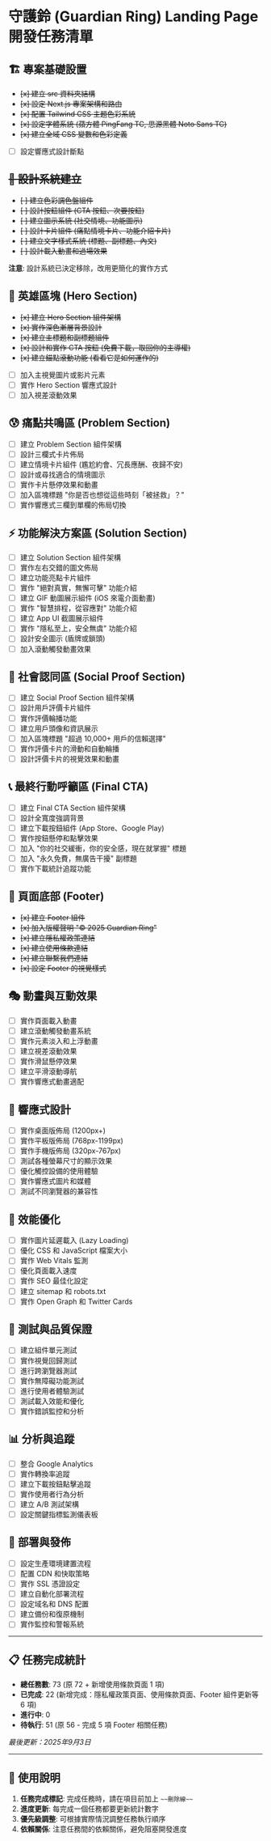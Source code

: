<!--
檔案名稱：todo.md
建立日期：2025-09-03
描述：守護鈴 (Guardian Ring) Landing Page 開發任務清單
功能：將專案需求拆解為可執行的子功能任務，方便追蹤開發進度
版本：1.0
作者：Guardian Ring 開發團隊
更新紀錄：
  - 2025-09-03: 初版建立，包含完整的開發任務分解
注意事項：
  - 完成任務時請在項目前加上 ~~刪除線~~
  - 每個任務完成後需更新此文件
  - 任務順序建議按重要性和依賴關係執行
  - 可根據實際開發情況調整任務優先級
-->

# 守護鈴 (Guardian Ring) Landing Page 開發任務清單

## 🏗️ 專案基礎設置

- ~~[x] 建立 src 資料夾結構~~
- ~~[x] 設定 Next.js 專案架構和路由~~
- ~~[x] 配置 Tailwind CSS 主題色彩系統~~
- ~~[x] 設定字體系統 (蘋方體 PingFang TC, 思源黑體 Noto Sans TC)~~
- ~~[x] 建立全域 CSS 變數和色彩定義~~
- [ ] 設定響應式設計斷點

## ~~🎨 設計系統建立~~

- ~~[ ] 建立色彩調色盤組件~~
- ~~[ ] 設計按鈕組件 (CTA 按鈕、次要按鈕)~~
- ~~[ ] 建立圖示系統 (社交情境、功能圖示)~~
- ~~[ ] 設計卡片組件 (痛點情境卡片、功能介紹卡片)~~
- ~~[ ] 建立文字樣式系統 (標題、副標題、內文)~~
- ~~[ ] 設計載入動畫和過場效果~~

**注意**: 設計系統已決定移除，改用更簡化的實作方式

## 📱 英雄區塊 (Hero Section)

- ~~[x] 建立 Hero Section 組件架構~~
- ~~[x] 實作深色漸層背景設計~~
- ~~[x] 建立主標題和副標題組件~~
- ~~[x] 設計和實作 CTA 按鈕 (免費下載，取回你的主導權)~~
- ~~[x] 建立錨點滾動功能 (看看它是如何運作的)~~
- [ ] 加入主視覺圖片或影片元素
- [ ] 實作 Hero Section 響應式設計
- [ ] 加入視差滾動效果

## 😰 痛點共鳴區 (Problem Section)

- [ ] 建立 Problem Section 組件架構
- [ ] 設計三欄式卡片佈局
- [ ] 建立情境卡片組件 (尷尬約會、冗長應酬、夜歸不安)
- [ ] 設計或尋找適合的情境圖示
- [ ] 實作卡片懸停效果和動畫
- [ ] 加入區塊標題 "你是否也想從這些時刻「被拯救」？"
- [ ] 實作響應式三欄到單欄的佈局切換

## ⚡ 功能解決方案區 (Solution Section)

- [ ] 建立 Solution Section 組件架構
- [ ] 實作左右交錯的圖文佈局
- [ ] 建立功能亮點卡片組件
- [ ] 實作 "絕對真實，無懈可擊" 功能介紹
- [ ] 建立 GIF 動圖展示組件 (iOS 來電介面動畫)
- [ ] 實作 "智慧排程，從容應對" 功能介紹
- [ ] 建立 App UI 截圖展示組件
- [ ] 實作 "隱私至上，安全無虞" 功能介紹
- [ ] 設計安全圖示 (盾牌或鎖頭)
- [ ] 加入滾動觸發動畫效果

## 👥 社會認同區 (Social Proof Section)

- [ ] 建立 Social Proof Section 組件架構
- [ ] 設計用戶評價卡片組件
- [ ] 實作評價輪播功能
- [ ] 建立用戶頭像和資訊展示
- [ ] 加入區塊標題 "超過 10,000+ 用戶的信賴選擇"
- [ ] 實作評價卡片的滑動和自動輪播
- [ ] 設計評價卡片的視覺效果和動畫

## 📞 最終行動呼籲區 (Final CTA)

- [ ] 建立 Final CTA Section 組件架構
- [ ] 設計全寬度強調背景
- [ ] 建立下載按鈕組件 (App Store、Google Play)
- [ ] 實作按鈕懸停和點擊效果
- [ ] 加入 "你的社交緩衝，你的安全感，現在就掌握" 標題
- [ ] 加入 "永久免費，無廣告干擾" 副標題
- [ ] 實作下載統計追蹤功能

## 🦶 頁面底部 (Footer)

- ~~[x] 建立 Footer 組件~~
- ~~[x] 加入版權聲明 "© 2025 Guardian Ring"~~
- ~~[x] 建立隱私權政策連結~~
- ~~[x] 建立使用條款連結~~
- ~~[x] 建立聯繫我們連結~~
- ~~[x] 設定 Footer 的視覺樣式~~

## 🎭 動畫與互動效果

- [ ] 實作頁面載入動畫
- [ ] 建立滾動觸發動畫系統
- [ ] 實作元素淡入和上浮動畫
- [ ] 建立視差滾動效果
- [ ] 實作滑鼠懸停效果
- [ ] 建立平滑滾動導航
- [ ] 實作響應式動畫適配

## 📱 響應式設計

- [ ] 實作桌面版佈局 (1200px+)
- [ ] 實作平板版佈局 (768px-1199px)
- [ ] 實作手機版佈局 (320px-767px)
- [ ] 測試各種螢幕尺寸的顯示效果
- [ ] 優化觸控設備的使用體驗
- [ ] 實作響應式圖片和媒體
- [ ] 測試不同瀏覽器的兼容性

## 🔧 效能優化

- [ ] 實作圖片延遲載入 (Lazy Loading)
- [ ] 優化 CSS 和 JavaScript 檔案大小
- [ ] 實作 Web Vitals 監測
- [ ] 優化頁面載入速度
- [ ] 實作 SEO 最佳化設定
- [ ] 建立 sitemap 和 robots.txt
- [ ] 實作 Open Graph 和 Twitter Cards

## 🧪 測試與品質保證

- [ ] 建立組件單元測試
- [ ] 實作視覺回歸測試
- [ ] 進行跨瀏覽器測試
- [ ] 實作無障礙功能測試
- [ ] 進行使用者體驗測試
- [ ] 測試載入效能和優化
- [ ] 實作錯誤監控和分析

## 📊 分析與追蹤

- [ ] 整合 Google Analytics
- [ ] 實作轉換率追蹤
- [ ] 建立下載按鈕點擊追蹤
- [ ] 實作使用者行為分析
- [ ] 建立 A/B 測試架構
- [ ] 設定關鍵指標監測儀表板

## 🚀 部署與發佈

- [ ] 設定生產環境建置流程
- [ ] 配置 CDN 和快取策略
- [ ] 實作 SSL 憑證設定
- [ ] 建立自動化部署流程
- [ ] 設定域名和 DNS 配置
- [ ] 建立備份和復原機制
- [ ] 實作監控和警報系統

---

## 📋 任務完成統計

- **總任務數**: 73 (原 72 + 新增使用條款頁面 1 項)
- **已完成**: 22 (新增完成：隱私權政策頁面、使用條款頁面、Footer 組件更新等 6 項)
- **進行中**: 0
- **待執行**: 51 (原 56 - 完成 5 項 Footer 相關任務)

*最後更新：2025年9月3日*

---

## 📝 使用說明

1. **任務完成標記**: 完成任務時，請在項目前加上 `~~刪除線~~`
2. **進度更新**: 每完成一個任務都要更新統計數字
3. **優先級調整**: 可根據實際情況調整任務執行順序
4. **依賴關係**: 注意任務間的依賴關係，避免阻塞開發進度